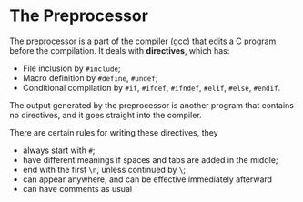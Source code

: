 # The Preprocessor

The preprocessor is a part of the compiler \(gcc\) that edits a C program before the compilation. It deals with **directives**, which has:

* File inclusion by `#include`;
* Macro definition by `#define`, `#undef`;
* Conditional compilation by `#if`, `#ifdef`, `#ifndef`, `#elif`, `#else`, `#endif`.

The output generated by the preprocessor is another program that contains no directives, and it goes straight into the compiler.

There are certain rules for writing these directives, they

* always start with `#`;
* have different meanings if spaces and tabs are added in the middle;
* end with the first `\n`, unless continued by `\`;
* can appear anywhere, and can be effective immediately afterward
* can have comments as usual 





















